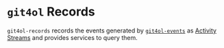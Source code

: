 # `git4ol` Records

`git4ol-records` records the events generated by [`git4ol-events`](//github.com/open-learning/git4ol-events) as [Activity Streams](http://activitystrea.ms/) and provides services to query them.
